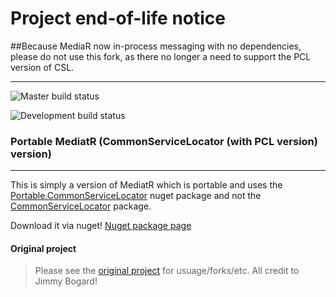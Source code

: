# Project end-of-life notice

##Because MediaR now in-process messaging with no dependencies, please do not use this fork, as there no longer a need to support the PCL version of CSL. 

***

![Master build status](https://ci.appveyor.com/api/projects/status/30b4ylf70133mxf7/branch/master?svg=true&passingText=Master%20-%20OK)

![Development build status](https://ci.appveyor.com/api/projects/status/30b4ylf70133mxf7/branch/Development?svg=true&passingText=Development%20-%20OK)

### Portable MediatR (CommonServiceLocator (with PCL version) version)

***

This is simply a version of MediatR which is portable and uses the [Portable.CommonServiceLocator](https://www.nuget.org/packages/Portable.CommonServiceLocator/) nuget package and not the [CommonServiceLocator](https://www.nuget.org/packages/CommonServiceLocator/) package.

Download it via nuget! [Nuget package page](https://www.nuget.org/packages/Portable.MediatR/)

#### Original project

> Please see the [original project](https://github.com/jbogard/MediatR) for usuage/forks/etc.
> All credit to Jimmy Bogard!
